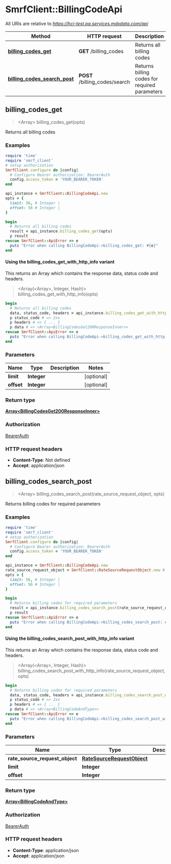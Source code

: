 # SmrfClient::BillingCodeApi

All URIs are relative to *https://hci-test.pa.services.mdxdata.com/api*

| Method | HTTP request | Description |
| ------ | ------------ | ----------- |
| [**billing_codes_get**](BillingCodeApi.md#billing_codes_get) | **GET** /billing_codes | Returns all billing codes |
| [**billing_codes_search_post**](BillingCodeApi.md#billing_codes_search_post) | **POST** /billing_codes/search | Returns billing codes for required parameters |


## billing_codes_get

> <Array<BillingCodesGet200ResponseInner>> billing_codes_get(opts)

Returns all billing codes

### Examples

```ruby
require 'time'
require 'smrf_client'
# setup authorization
SmrfClient.configure do |config|
  # Configure Bearer authorization: BearerAuth
  config.access_token = 'YOUR_BEARER_TOKEN'
end

api_instance = SmrfClient::BillingCodeApi.new
opts = {
  limit: 56, # Integer | 
  offset: 56 # Integer | 
}

begin
  # Returns all billing codes
  result = api_instance.billing_codes_get(opts)
  p result
rescue SmrfClient::ApiError => e
  puts "Error when calling BillingCodeApi->billing_codes_get: #{e}"
end
```

#### Using the billing_codes_get_with_http_info variant

This returns an Array which contains the response data, status code and headers.

> <Array(<Array<BillingCodesGet200ResponseInner>>, Integer, Hash)> billing_codes_get_with_http_info(opts)

```ruby
begin
  # Returns all billing codes
  data, status_code, headers = api_instance.billing_codes_get_with_http_info(opts)
  p status_code # => 2xx
  p headers # => { ... }
  p data # => <Array<BillingCodesGet200ResponseInner>>
rescue SmrfClient::ApiError => e
  puts "Error when calling BillingCodeApi->billing_codes_get_with_http_info: #{e}"
end
```

### Parameters

| Name | Type | Description | Notes |
| ---- | ---- | ----------- | ----- |
| **limit** | **Integer** |  | [optional] |
| **offset** | **Integer** |  | [optional] |

### Return type

[**Array&lt;BillingCodesGet200ResponseInner&gt;**](BillingCodesGet200ResponseInner.md)

### Authorization

[BearerAuth](../README.md#BearerAuth)

### HTTP request headers

- **Content-Type**: Not defined
- **Accept**: application/json


## billing_codes_search_post

> <Array<BillingCodeAndType>> billing_codes_search_post(rate_source_request_object, opts)

Returns billing codes for required parameters

### Examples

```ruby
require 'time'
require 'smrf_client'
# setup authorization
SmrfClient.configure do |config|
  # Configure Bearer authorization: BearerAuth
  config.access_token = 'YOUR_BEARER_TOKEN'
end

api_instance = SmrfClient::BillingCodeApi.new
rate_source_request_object = SmrfClient::RateSourceRequestObject.new # RateSourceRequestObject | 
opts = {
  limit: 56, # Integer | 
  offset: 56 # Integer | 
}

begin
  # Returns billing codes for required parameters
  result = api_instance.billing_codes_search_post(rate_source_request_object, opts)
  p result
rescue SmrfClient::ApiError => e
  puts "Error when calling BillingCodeApi->billing_codes_search_post: #{e}"
end
```

#### Using the billing_codes_search_post_with_http_info variant

This returns an Array which contains the response data, status code and headers.

> <Array(<Array<BillingCodeAndType>>, Integer, Hash)> billing_codes_search_post_with_http_info(rate_source_request_object, opts)

```ruby
begin
  # Returns billing codes for required parameters
  data, status_code, headers = api_instance.billing_codes_search_post_with_http_info(rate_source_request_object, opts)
  p status_code # => 2xx
  p headers # => { ... }
  p data # => <Array<BillingCodeAndType>>
rescue SmrfClient::ApiError => e
  puts "Error when calling BillingCodeApi->billing_codes_search_post_with_http_info: #{e}"
end
```

### Parameters

| Name | Type | Description | Notes |
| ---- | ---- | ----------- | ----- |
| **rate_source_request_object** | [**RateSourceRequestObject**](RateSourceRequestObject.md) |  |  |
| **limit** | **Integer** |  | [optional] |
| **offset** | **Integer** |  | [optional] |

### Return type

[**Array&lt;BillingCodeAndType&gt;**](BillingCodeAndType.md)

### Authorization

[BearerAuth](../README.md#BearerAuth)

### HTTP request headers

- **Content-Type**: application/json
- **Accept**: application/json

